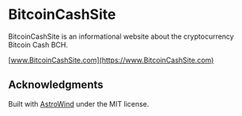 # BitcoinCashSite

BitcoinCashSite is an informational website about the cryptocurrency Bitcoin Cash BCH.

[www.BitcoinCashSite.com](https://www.BitcoinCashSite.com)

## Acknowledgments

Built with [AstroWind](https://github.com/onwidget/astrowind/) under the MIT license.
